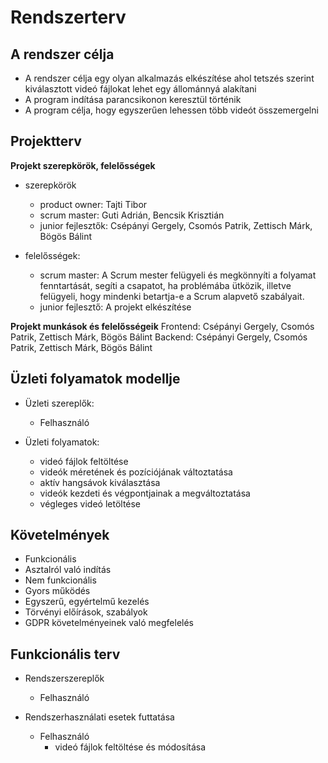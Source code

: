 # Rendszerterv

## A rendszer célja

- A rendszer célja egy olyan alkalmazás elkészítése ahol tetszés szerint kiválasztott videó fájlokat lehet egy állománnyá alakítani
- A program indítása parancsikonon keresztül történik
- A program célja, hogy egyszerűen lehessen több videót összemergelni

## Projektterv
**Projekt szerepkörök, felelősségek**
- szerepkörök
    - product owner: Tajti Tibor
    - scrum master: Guti Adrián, Bencsik Krisztián
    - junior fejlesztők: Csépányi Gergely, Csomós Patrik, Zettisch Márk, Bögös Bálint

- felelősségek: 
    - scrum master: A Scrum mester felügyeli és megkönnyíti a folyamat fenntartását, segíti a csapatot, ha problémába ütközik, illetve felügyeli, hogy mindenki betartja-e a Scrum alapvető szabályait.
    - junior fejlesztő: A projekt elkészítése

**Projekt munkások és felelősségeik** 
Frontend: Csépányi Gergely, Csomós Patrik, Zettisch Márk, Bögös Bálint
Backend: Csépányi Gergely, Csomós Patrik, Zettisch Márk, Bögös Bálint

## Üzleti folyamatok modellje
- Üzleti szereplők:
    - Felhasználó
    
- Üzleti folyamatok:
    - videó fájlok feltöltése
    - videók méretének és pozíciójának változtatása
    - aktív hangsávok kiválasztása
    - videók kezdeti és végpontjainak a megváltoztatása
    - végleges videó letöltése

## Követelmények
- Funkcionális
- Asztalról való indítás
- Nem funkcionális
- Gyors működés
- Egyszerű, egyértelmű kezelés
- Törvényi előírások, szabályok
- GDPR követelményeinek való megfelelés

## Funkcionális terv
- Rendszerszereplők
	- Felhasználó

- Rendszerhasználati esetek futtatása
	- Felhasználó
		- videó fájlok feltöltése és módosítása

